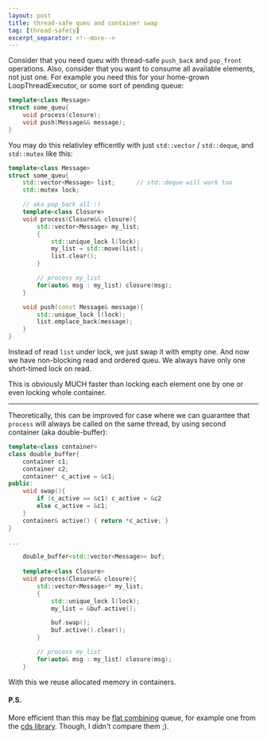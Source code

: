 ```yaml
---
layout: post
title: thread-safe queu and container swap
tag: [thread-safety]
excerpt_separator: <!--more-->
---
```


Consider that you need queu with thread-safe `push_back` and `pop_front` operations. Also, consider that you want to consume all available elements, not just one. For example you need this for your home-grown LoopThreadExecutor, or some sort of pending queue:

```c++
template<class Message>
struct some_queu{
    void process(closure);
    void push(Message&& message);
}
```

<!--more-->

You may do this relativley efficently with just `std::vector` / `std::deque`, and `std::mutex` like this:

```c++
template<class Message>
struct some_queu{
    std::vector<Message> list;      // std::deque will work too
    std::mutex lock;

    // aka pop_back all :)
    template<class Closure>
    void process(Closure&& closure){
        std::vector<Message> my_list;
        {
            std::unique_lock l(lock);
            my_list = std::move(list);
            list.clear();
        }

        // process my_list
        for(auto& msg : my_list) closure(msg);
    }

    void push(const Message& message){
        std::unique_lock l(lock);
        list.emplace_back(message);
    }
}
```

Instead of read `list` under lock, we just swap it with empty one.
And now we have non-blocking read and ordered queu. We always have only one short-timed lock on read.

This is obviously MUCH faster than locking each element one by one or even locking whole container.

---

Theoretically, this can be improved for case where we can guarantee that `process` will always be called on the same thread, by using second container (aka double-buffer):

```c++
template<class container>
class double_buffer{
    container c1;
    container c2;
    container* c_active = &c1;
public:
    void swap(){ 
        if (c_active == &c1) c_active = &c2 
        else c_active = &c1; 
    }
    container& active() { return *c_active; }
}

...

    double_buffer<std::vector<Message>> buf;
    
    template<class Closure>
    void process(Closure&& closure){
        std::vector<Message>* my_list;
        {
            std::unique_lock l(lock);
            my_list = &buf.active();

            buf.swap();
            buf.active().clear();
        }

        // process my_list
        for(auto& msg : my_list) closure(msg);
    }
```

With this we reuse allocated memory in containers.

#### P.S.

More efficient than this may be [flat combining](http://mcg.cs.tau.ac.il/papers/spaa2010-fc.pdf) queue, for example one from the [cds library](https://github.com/khizmax/libcds). Though, I didn't compare them ;).
